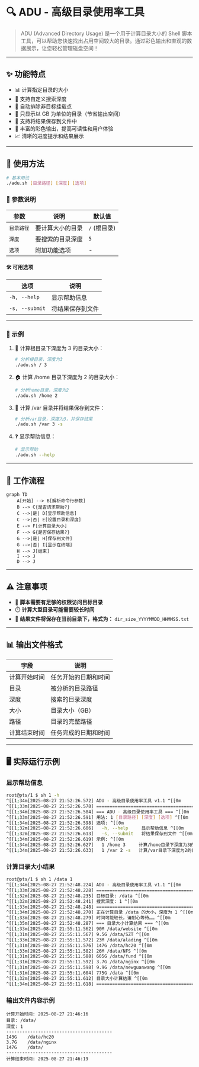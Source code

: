 # 🔍 ADU - 高级目录使用率工具

> ADU (Advanced Directory Usage) 是一个用于计算目录大小的 Shell 脚本工具，可以帮助您快速找出占用空间较大的目录。通过彩色输出和直观的数据展示，让您轻松管理磁盘空间！

---

## ✨ 功能特点

- 📊 计算指定目录的大小
- 🔢 支持自定义搜索深度
- 🚫 自动排除非目标挂载点
- 📏 只显示以 GB 为单位的目录（节省输出空间）
- 💾 支持将结果保存到文件中
- 🌈 丰富的彩色输出，提高可读性和用户体验
- 📈 清晰的进度提示和结果展示

---

## 📖 使用方法

```bash
# 基本用法
./adu.sh [目录路径] [深度] [选项]
```

### 📝 参数说明

| 参数 | 说明 | 默认值 |
|------|------|--------|
| `目录路径` | 要计算大小的目录 | `/` (根目录) |
| `深度` | 要搜索的目录深度 | `5` |
| `选项` | 附加功能选项 | - |

#### 🛠️ 可用选项

| 选项 | 说明 |
|------|------|
| `-h, --help` | 显示帮助信息 |
| `-s, --submit` | 将结果保存到文件 |

---

### 🌟 示例

1. 📂 计算根目录下深度为 3 的目录大小：
   ```bash
   # 分析根目录，深度为3
   ./adu.sh / 3
   ```

2. 🏠 计算 /home 目录下深度为 2 的目录大小：
   ```bash
   # 分析home目录，深度为2
   ./adu.sh /home 2
   ```

3. 📁 计算 /var 目录并将结果保存到文件：
   ```bash
   # 分析var目录，深度为3，并保存结果
   ./adu.sh /var 3 -s
   ```

4. ❓ 显示帮助信息：
   ```bash
   # 显示帮助
   ./adu.sh --help
   ```

---

## 🔄 工作流程

```mermaid
graph TD
    A[开始] --> B[解析命令行参数]
    B --> C{是否请求帮助?}
    C -->|是| D[显示帮助信息]
    C -->|否| E[设置目录和深度]
    E --> F[计算目录大小]
    F --> G{是否保存结果?}
    G -->|是| H[保存到文件]
    G -->|否| I[显示在终端]
    H --> J[结束]
    I --> J
    D --> J
```

---

## ⚠️ 注意事项

- 🔐 **脚本需要有足够的权限访问目标目录**
- ⏱️ **计算大型目录可能需要较长时间**
- 📄 **结果文件将保存在当前目录下，格式为：** `dir_size_YYYYMMDD_HHMMSS.txt`

---

## 📊 输出文件格式

| 字段 | 说明 |
|------|------|
| 计算开始时间 | 任务开始的日期和时间 |
| 目录 | 被分析的目录路径 |
| 深度 | 搜索的目录深度 |
| 大小 | 目录大小（GB） |
| 路径 | 目录的完整路径 |
| 计算结束时间 | 任务完成的日期和时间 |

---

## 🖥️ 实际运行示例

### 显示帮助信息

```bash
root@pts/1 $ sh 1 -h
^[[1;34m[2025-08-27 21:52:26.572] ADU - 高级目录使用率工具 v1.1 ^[[0m
^[[1;33m[2025-08-27 21:52:26.578] ====================================== ^[[0m
^[[1;34m[2025-08-27 21:52:26.584] === ADU - 高级目录使用率工具 === ^[[0m
^[[1;33m[2025-08-27 21:52:26.591] 用法: 1 [目录路径] [深度] [选项] ^[[0m
^[[1;34m[2025-08-27 21:52:26.598] 选项: ^[[0m
^[[1;32m[2025-08-27 21:52:26.606]   -h, --help     显示帮助信息 ^[[0m
^[[1;32m[2025-08-27 21:52:26.613]   -s, --submit   将结果保存到文件 ^[[0m
^[[1;34m[2025-08-27 21:52:26.619] 示例: ^[[0m
^[[1;34m[2025-08-27 21:52:26.627]   1 /home 3     计算/home目录下深度为3的目录大小 ^[[0m
^[[1;34m[2025-08-27 21:52:26.633]   1 /var 2 -s   计算/var目录下深度为2的目录大小并保存结果 ^[[0m
```

### 计算目录大小结果

```bash
root@pts/1 $ sh 1 /data 1
^[[1;34m[2025-08-27 21:52:48.224] ADU - 高级目录使用率工具 v1.1 ^[[0m
^[[1;33m[2025-08-27 21:52:48.228] ====================================== ^[[0m
^[[1;32m[2025-08-27 21:52:48.235] 目标目录: /data ^[[0m
^[[1;32m[2025-08-27 21:52:48.241] 搜索深度: 1 ^[[0m
^[[1;33m[2025-08-27 21:52:48.248] ====================================== ^[[0m
^[[1;34m[2025-08-27 21:52:48.270] 正在计算目录 /data 的大小，深度为 1 ^[[0m
^[[1;33m[2025-08-27 21:52:48.279] 时间可能较长，请耐心等待…… ^[[0m
^[[1;35m[2025-08-27 21:52:48.287] === 目录大小计算结果 === ^[[0m
^[[1;33m[2025-08-27 21:55:11.562] 90M /data/website ^[[0m
^[[1;31m[2025-08-27 21:55:11.567] 9.5G /data/SZT ^[[0m
^[[1;33m[2025-08-27 21:55:11.572] 23M /data/alading ^[[0m
^[[1;31m[2025-08-27 21:55:11.576] 147G /data/hc20 ^[[0m
^[[1;33m[2025-08-27 21:55:11.582] 26M /data/NFS ^[[0m
^[[1;31m[2025-08-27 21:55:11.588] 605G /data/fund ^[[0m
^[[1;31m[2025-08-27 21:55:11.592] 3.7G /data/nginx ^[[0m
^[[1;31m[2025-08-27 21:55:11.598] 9.9G /data/newguanwang ^[[0m
^[[1;31m[2025-08-27 21:55:11.604] 775G /data ^[[0m
^[[1;32m[2025-08-27 21:55:11.612] 目录大小计算结束 ^[[0m
^[[1;34m[2025-08-27 21:55:11.618] ====================================== ^[[0m
```

### 输出文件内容示例

```
计算开始时间: 2025-08-27 21:46:16
目录: /data/
深度: 1
----------------------------------------
143G	/data/hc20
3.7G	/data/nginx
147G	/data/
----------------------------------------
计算结束时间: 2025-08-27 21:46:19
```
